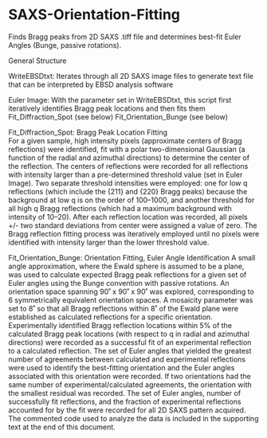 # SAXS-Orientation-Fitting
Finds Bragg peaks from 2D SAXS .tiff file and determines best-fit Euler Angles (Bunge, passive rotations).

General Structure

WriteEBSDtxt: Iterates through all 2D SAXS image files to generate text file that can be interpreted by EBSD analysis software

  Euler Image:  With the parameter set in WriteEBSDtxt, this script first iteratively identifies Bragg peak locations and then fits them
    Fit_Diffraction_Spot  (see below)
    Fit_Orientation_Bunge (see below)

Fit_Diffraction_Spot:       Bragg Peak Location Fitting   
For a given sample, high intensity pixels (approximate centers of Bragg reflections) were identified, fit with a polar two-dimensional Gaussian (a function of the radial and azimuthal directions) to determine the center of the reflection. The centers of reflections were recorded for all reflections with intensity larger than a pre-determined threshold value (set in Euler Image). Two separate threshold intensities were employed: one for low q reflections (which include the {211} and {220} Bragg peaks) because the background at low q is on the order of 100–1000, and another threshold for all high q Bragg reflections (which had a maximum background with intensity of 10–20). After each reflection location was recorded, all pixels +/- two standard deviations from center were assigned a value of zero. The Bragg reflection fitting process was iteratively employed until no pixels were identified with intensity larger than the lower threshold value.

Fit_Orientation_Bunge:  	Orientation Fitting, Euler Angle Identification
A small angle approximation, where the Ewald sphere is assumed to be a plane, was used to calculate expected Bragg peak reflections for a given set of Euler angles using the Bunge convention with passive rotations. An orientation space spanning 90˚ x 90˚ x 90˚ was explored, corresponding to 6 symmetrically equivalent orientation spaces. A mosaicity parameter was set to 8˚ so that all Bragg reflections within 8˚ of the Ewald plane were established as calculated reflections for a specific orientation. Experimentally identified Bragg reflection locations within 5% of the calculated Bragg peak locations (with respect to q in radial and azimuthal directions) were recorded as a successful fit of an experimental reflection to a calculated reflection. The set of Euler angles that yielded the greatest number of agreements between calculated and experimental reflections were used to identify the best-fitting orientation and the Euler angles associated with this orientation were recorded. If two orientations had the same number of experimental/calculated agreements, the orientation with the smallest residual was recorded. The set of Euler angles, number of successfully fit reflections, and the fraction of experimental reflections accounted for by the fit were recorded for all 2D SAXS pattern acquired. The commented code used to analyze the data is included in the supporting text at the end of this document.
